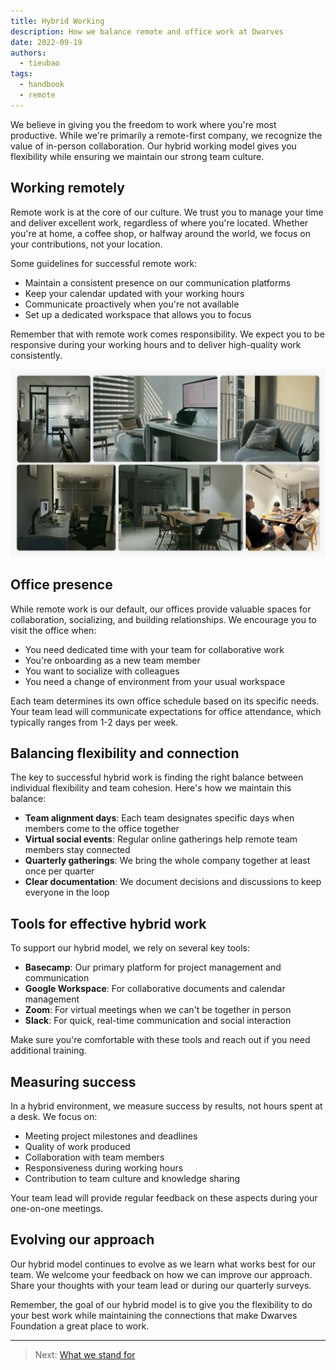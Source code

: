 ```yaml
---
title: Hybrid Working
description: How we balance remote and office work at Dwarves
date: 2022-09-19
authors:
  - tieubao
tags:
  - handbook
  - remote
---
```


We believe in giving you the freedom to work where you're most productive. While we're primarily a remote-first company, we recognize the value of in-person collaboration. Our hybrid working model gives you flexibility while ensuring we maintain our strong team culture.

## Working remotely

Remote work is at the core of our culture. We trust you to manage your time and deliver excellent work, regardless of where you're located. Whether you're at home, a coffee shop, or halfway around the world, we focus on your contributions, not your location.

Some guidelines for successful remote work:

- Maintain a consistent presence on our communication platforms
- Keep your calendar updated with your working hours
- Communicate proactively when you're not available
- Set up a dedicated workspace that allows you to focus

Remember that with remote work comes responsibility. We expect you to be responsive during your working hours and to deliver high-quality work consistently.

![hybrid-working.webp](assets/hybrid-working.webp)

## Office presence

While remote work is our default, our offices provide valuable spaces for collaboration, socializing, and building relationships. We encourage you to visit the office when:

- You need dedicated time with your team for collaborative work
- You're onboarding as a new team member
- You want to socialize with colleagues
- You need a change of environment from your usual workspace

Each team determines its own office schedule based on its specific needs. Your team lead will communicate expectations for office attendance, which typically ranges from 1-2 days per week.

## Balancing flexibility and connection

The key to successful hybrid work is finding the right balance between individual flexibility and team cohesion. Here's how we maintain this balance:

- **Team alignment days**: Each team designates specific days when members come to the office together
- **Virtual social events**: Regular online gatherings help remote team members stay connected
- **Quarterly gatherings**: We bring the whole company together at least once per quarter
- **Clear documentation**: We document decisions and discussions to keep everyone in the loop

## Tools for effective hybrid work

To support our hybrid model, we rely on several key tools:

- **Basecamp**: Our primary platform for project management and communication
- **Google Workspace**: For collaborative documents and calendar management
- **Zoom**: For virtual meetings when we can't be together in person
- **Slack**: For quick, real-time communication and social interaction

Make sure you're comfortable with these tools and reach out if you need additional training.

## Measuring success

In a hybrid environment, we measure success by results, not hours spent at a desk. We focus on:

- Meeting project milestones and deadlines
- Quality of work produced
- Collaboration with team members
- Responsiveness during working hours
- Contribution to team culture and knowledge sharing

Your team lead will provide regular feedback on these aspects during your one-on-one meetings.

## Evolving our approach

Our hybrid model continues to evolve as we learn what works best for our team. We welcome your feedback on how we can improve our approach. Share your thoughts with your team lead or during our quarterly surveys.

Remember, the goal of our hybrid model is to give you the flexibility to do your best work while maintaining the connections that make Dwarves Foundation a great place to work.

---

> Next: [What we stand for](what-we-stand-for.md)

